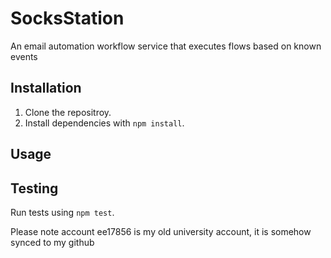 # SocksStation

An email automation workflow service that executes flows based on known events

## Installation

1. Clone the repositroy.
2. Install dependencies with `npm install`.

## Usage

## Testing

Run tests using `npm test`.

Please note account ee17856 is my old university account, it is somehow synced to my github
